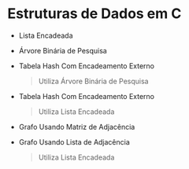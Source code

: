 # Estruturas de Dados em C

- Lista Encadeada

- Árvore Binária de Pesquisa

- Tabela Hash Com Encadeamento Externo

   > Utiliza Árvore Binária de Pesquisa
   
- Tabela Hash Com Encadeamento Externo
   > Utiliza Lista Encadeada
   
- Grafo Usando Matriz de Adjacência

- Grafo Usando Lista de Adjacência
   > Utiliza Lista Encadeada

